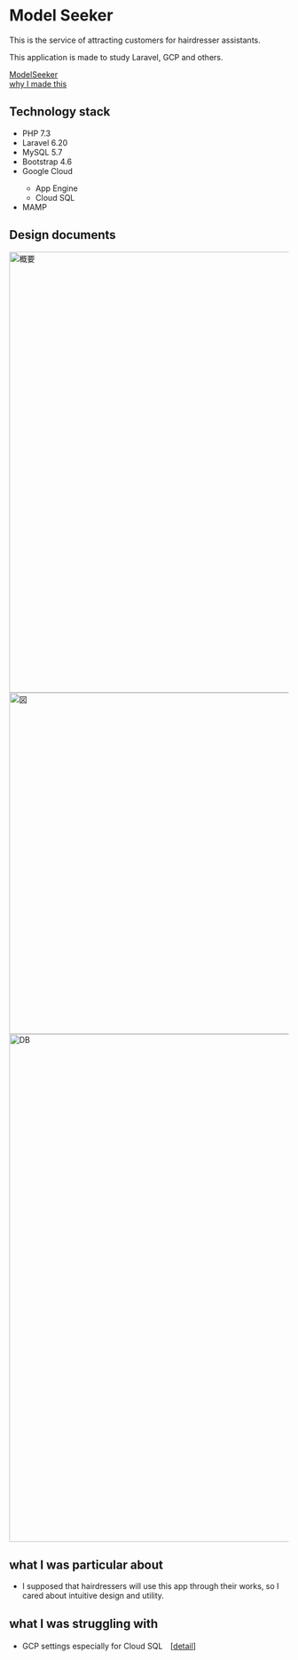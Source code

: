 <h1>Model Seeker</h1>
<p>This is the service of attracting customers for hairdresser assistants.</p>
<p>This application is made to study Laravel, GCP and others.</p>
<a href="https://model-seeker.com" target="_blank">ModelSeeker</a><br>
<a href="https://www.icloud.com/keynote/0SwxYMOJQSxOcgc_-b3uaqEbA" target="_blank">why I made this</a>


<h2>Technology stack</h2>
<ul>
    <li>PHP 7.3</li>
    <li>Laravel 6.20</li>
    <li>MySQL 5.7</li>
    <li>Bootstrap 4.6</li>
    <li>Google Cloud</li>
    <ul>
        <li>App Engine</li>
        <li>Cloud SQL</li>
    </ul>
    <li>MAMP</li>
</ul>
<h2>Design documents</h2>
<img width="794" alt="概要" src="https://user-images.githubusercontent.com/61844847/143389614-125e4496-d725-4152-ba64-9988e8bc82ef.png">
<img width="615" alt="図" src="https://user-images.githubusercontent.com/61844847/143389780-6606dd3a-20f8-4421-8f1c-6ee19ec026c9.png">
<img width="915" alt="DB" src="https://user-images.githubusercontent.com/61844847/143390389-0bcb8540-19da-4329-9e11-aef016b924a6.png">

<h2>what I was particular about</h2>

<ul>
    <li>I supposed that hairdressers will use this app through their works, so I cared about intuitive design and utility.</li>
</ul>


<h2>what I was struggling with</h2>

<ul>
    <li>GCP settings especially for Cloud SQL　[<a href="https://qiita.com/ugkajiwara/items/64b5ac94d81ca13d1b5f" target="_blank">detail</a>]</li>
</ul>





<!-- <p align="center"><img src="https://res.cloudinary.com/dtfbvvkyp/image/upload/v1566331377/laravel-logolockup-cmyk-red.svg" width="400"></p>

<p align="center">
<a href="https://travis-ci.org/laravel/framework"><img src="https://travis-ci.org/laravel/framework.svg" alt="Build Status"></a>
<a href="https://packagist.org/packages/laravel/framework"><img src="https://poser.pugx.org/laravel/framework/d/total.svg" alt="Total Downloads"></a>
<a href="https://packagist.org/packages/laravel/framework"><img src="https://poser.pugx.org/laravel/framework/v/stable.svg" alt="Latest Stable Version"></a>
<a href="https://packagist.org/packages/laravel/framework"><img src="https://poser.pugx.org/laravel/framework/license.svg" alt="License"></a>
</p>

## About Laravel

Laravel is a web application framework with expressive, elegant syntax. We believe development must be an enjoyable and creative experience to be truly fulfilling. Laravel takes the pain out of development by easing common tasks used in many web projects, such as:

- [Simple, fast routing engine](https://laravel.com/docs/routing).
- [Powerful dependency injection container](https://laravel.com/docs/container).
- Multiple back-ends for [session](https://laravel.com/docs/session) and [cache](https://laravel.com/docs/cache) storage.
- Expressive, intuitive [database ORM](https://laravel.com/docs/eloquent).
- Database agnostic [schema migrations](https://laravel.com/docs/migrations).
- [Robust background job processing](https://laravel.com/docs/queues).
- [Real-time event broadcasting](https://laravel.com/docs/broadcasting).

Laravel is accessible, powerful, and provides tools required for large, robust applications.

## Learning Laravel

Laravel has the most extensive and thorough [documentation](https://laravel.com/docs) and video tutorial library of all modern web application frameworks, making it a breeze to get started with the framework.

If you don't feel like reading, [Laracasts](https://laracasts.com) can help. Laracasts contains over 1500 video tutorials on a range of topics including Laravel, modern PHP, unit testing, and JavaScript. Boost your skills by digging into our comprehensive video library.

## Laravel Sponsors

We would like to extend our thanks to the following sponsors for funding Laravel development. If you are interested in becoming a sponsor, please visit the Laravel [Patreon page](https://patreon.com/taylorotwell).

- **[Vehikl](https://vehikl.com/)**
- **[Tighten Co.](https://tighten.co)**
- **[Kirschbaum Development Group](https://kirschbaumdevelopment.com)**
- **[64 Robots](https://64robots.com)**
- **[Cubet Techno Labs](https://cubettech.com)**
- **[Cyber-Duck](https://cyber-duck.co.uk)**
- **[British Software Development](https://www.britishsoftware.co)**
- **[Webdock, Fast VPS Hosting](https://www.webdock.io/en)**
- **[DevSquad](https://devsquad.com)**
- [UserInsights](https://userinsights.com)
- [Fragrantica](https://www.fragrantica.com)
- [SOFTonSOFA](https://softonsofa.com/)
- [User10](https://user10.com)
- [Soumettre.fr](https://soumettre.fr/)
- [CodeBrisk](https://codebrisk.com)
- [1Forge](https://1forge.com)
- [TECPRESSO](https://tecpresso.co.jp/)
- [Runtime Converter](http://runtimeconverter.com/)
- [WebL'Agence](https://weblagence.com/)
- [Invoice Ninja](https://www.invoiceninja.com)
- [iMi digital](https://www.imi-digital.de/)
- [Earthlink](https://www.earthlink.ro/)
- [Steadfast Collective](https://steadfastcollective.com/)
- [We Are The Robots Inc.](https://watr.mx/)
- [Understand.io](https://www.understand.io/)
- [Abdel Elrafa](https://abdelelrafa.com)
- [Hyper Host](https://hyper.host)

## Contributing

Thank you for considering contributing to the Laravel framework! The contribution guide can be found in the [Laravel documentation](https://laravel.com/docs/contributions).

## Security Vulnerabilities

If you discover a security vulnerability within Laravel, please send an e-mail to Taylor Otwell via [taylor@laravel.com](mailto:taylor@laravel.com). All security vulnerabilities will be promptly addressed.

## License

The Laravel framework is open-source software licensed under the [MIT license](https://opensource.org/licenses/MIT). -->
